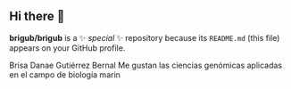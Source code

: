 ## Hi there 👋


**brigub/brigub** is a ✨ _special_ ✨ repository because its `README.md` (this file) appears on your GitHub profile.

Brisa Danae Gutiérrez Bernal 
Me gustan las ciencias genómicas aplicadas en el campo de biología marin


